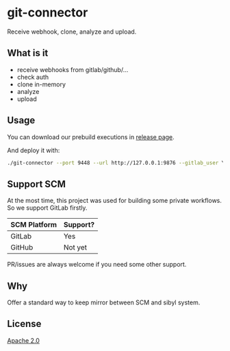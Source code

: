 # git-connector

Receive webhook, clone, analyze and upload.

## What is it

- receive webhooks from gitlab/github/...
- check auth
- clone in-memory
- analyze
- upload

## Usage

You can download our prebuild executions in [release page](https://github.com/opensibyl/git-connector/releases).

And deploy it with:

```bash
./git-connector --port 9448 --url http://127.0.0.1:9876 --gitlab_user YOUR_USERNAME --gitlab_pwd YOUR_PASSWORD_OR_TOKEN
```

## Support SCM

At the most time, this project was used for building some private workflows. So we support GitLab firstly.

| SCM Platform | Support? |
|--------------|----------|
| GitLab       | Yes      |
| GitHub       | Not yet  |

PR/issues are always welcome if you need some other support.

## Why

Offer a standard way to keep mirror between SCM and sibyl system.

## License

[Apache 2.0](LICENSE)
